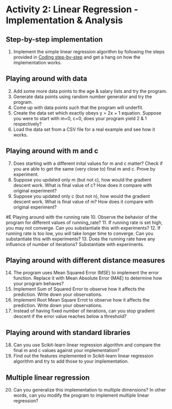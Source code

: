 # Activity 2: Linear Regression - Implementation & Analysis

## Step-by-step implementation
1. Implement the simple linear regression algorithm by following the steps provided in [Coding step-by-step](Coding_Linear_Regression.md) and get a hang on how the implementation works.

## Playing around with data
2. Add some more data points to the age & salary lists and try the program.
3. Generate data points using random number generator and try the program.
4. Come up with data points such that the program will underfit.
5. Create the data set which exactly obeys y = 2x + 1 equation. Suppose you were to start with m=0, c=0, does your program yield 2 & 1 respectively?
6. Load the data set from a CSV file for a real example and see how it works.

## Playing around with m and c
7. Does starting with a different inital values for m and c matter? Check if you are able to get the same (very close to) final m and c. Prove by experiment.
8. Suppose you updated only m (but not c), how would the gradient descent work. What is final value of c? How does it compare with original experiment?
9. Suppose you updated only c (but not n), how would the gradient descent work. What is final value of m? How does it compare with original experiment?

#E Playing around with the running rate
10. Observe the behavior of the program for different values of running_rate?
11. If running rate is set high, you may not converge. Can you substantiate this with experiments?
12. If running rate is too low, you will take longer time to converge. Can you substantiate this with experiments?
13. Does the running rate have any influence of number of iterations? Substantiate with experiments.

## Playing around with different distance measures
14. The program uses Mean Squared Error (MSE) to implement the error function. Replace it with Mean Absolute Error (MAE) to determine how your program behaves?
15. Implement Sum of Squared Error to observe how it affects the prediction. Write down your observations.
16. Implement Root Mean Square Errot to observe how it affects the prediction. Write down your observations.
17. Instead of having fixed number of iterations, can you stop gradient descent if the error value reaches below a threshold?

## Playing around with standard libraries
18. Can you use Scikit-learn linear regression algorithm and compare the final m and c values against your implementation?
19. Find out the features implemented in Scikit-learn linear regression algorithm and try to add those to your implementation.

## Multiple linear regression
20. Can you generalize this implementation to multiple dimensions? In other words, can you modify the program to implement multiple linear regression?
